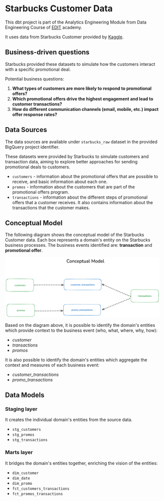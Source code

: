 # Starbucks Customer Data

This dbt project is part of the Analytics Engineering Module from Data Engineering Course of [EDIT](https://weareedit.io/formacao/data-engineering-porto/) academy.

It uses data from Starbucks Customer provided by [Kaggle](https://www.kaggle.com/datasets/ihormuliar/starbucks-customer-data/).

## Business-driven questions
Starbucks provided these datasets to simulate how the customers interact with a specific promotional deal.

Potential business questions:

1. **What types of customers are more likely to respond to promotional offers?**
2. **Which promotional offers drive the highest engagement and lead to customer transactions?**
3. **How do different communication channels (email, mobile, etc.) impact offer response rates?**


## Data Sources
The data sources are available under `starbucks_raw` dataset in the provided BigQuery project identifier.

These datasets were provided by Starbucks to simulate customers and transaction data, aiming to explore better approaches for sending promotional deals to customers.

- `customers` - information about the promotional offers that are possible to receive, and basic information about each one.
- `promos` - information about the customers that are part of the promotional offers program.
- `transactions` - information about the different steps of promotional offers that a customer receives. It also contains information about the transactions that the customer makes.

## Conceptual Model
The following diagram shows the conceptual model of the Starbucks Customer data. Each box represents a domain's entity on the Starbucks business processes. The business events identified are: **transaction** and **promotional offer**.

![Conceptual model of Starbucks Customer data](./diagrams/conceptual_model.png)

Based on the diagram above, it is possible to identify the domain's entities which provide context to the business event (who, what, where, why, how):
- *customer*
- *transactions*
- *promos*

It is also possible to identify the domain's entities which aggregate the context and measures of each business event:
- *customer_transactions*
- *promo_transactions*



## Data Models
### Staging layer
It creates the individual domain's entities from the source data.

- `stg_customers`
- `stg_promos`
- `stg_transactions`

### Marts layer
It bridges the domain's entities together, enriching the vision of the entities:

- `dim_customer`
- `dim_date`
- `dim_promo`
- `fct_customers_transactions`
- `fct_promos_transactions`
